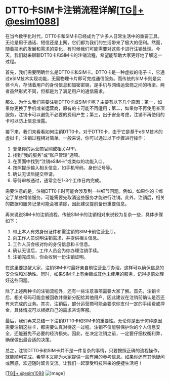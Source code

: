 # DTT0卡SIM卡注销流程详解[[TG💪+ @esim1088](https://t.me/s/esim1088)]

在当今数字化时代，DTT0卡和SIM卡已经成为了许多人日常生活中的重要工具。无论是用于通话、短信还是上网，它们都为我们的生活带来了极大的便利。然而，随着技术的发展和需求的变化，有时候我们可能需要对这些卡进行注销处理。今天，我们就来聊聊DTT0卡和SIM卡的注销流程，希望能帮助大家更好地了解这一过程。

首先，我们需要明确什么是DTT0卡和SIM卡。DTT0卡是一种虚拟的电子卡，它通过eSIM技术实现功能，无需物理卡片即可完成通信服务。而传统的SIM卡则是实体卡片，存储着用户的身份信息和加密密钥，是手机与网络运营商之间的桥梁。两者虽然形式不同，但都是为了满足用户的通信需求。

那么，为什么我们需要注销DTT0卡或SIM卡呢？主要有以下几个原因：第一，如果你更换了手机或者运营商，原有的卡可能不再适用；第二，如果你不再使用某项服务，注销卡可以避免不必要的费用产生；第三，出于安全考虑，注销不再使用的卡可以防止信息泄露。

接下来，我们来看看如何注销DTT0卡。对于DTT0卡，由于它是基于eSIM技术的虚拟卡，注销过程相对简单。一般来说，你可以通过以下步骤进行操作：

1. 登录你的运营商官网或相关APP。
2. 找到“我的服务”或“账户管理”选项。
3. 在页面中找到“注销eSIM卡”或类似的功能入口。
4. 按照提示输入相关信息，如手机号码、身份证号等。
5. 确认无误后提交申请。
6. 等待审核通过，通常会在1-3个工作日内完成。

需要注意的是，注销DTT0卡时可能会涉及到一些细节问题。例如，如果你的卡绑定了某些增值服务，可能需要先取消这些服务才能进行注销。此外，注销后，相关的数据和服务记录可能会被清除，因此建议提前备份重要信息。

再来说说SIM卡的注销流程。传统SIM卡的注销相对来说较为复杂一些，具体步骤如下：

1. 带上本人有效身份证件和需注销的SIM卡前往营业厅。
2. 向工作人员说明注销需求，并提供相关信息。
3. 工作人员会核对你的身份信息和卡信息。
4. 确认无误后，工作人员会为你办理注销手续。
5. 注销完成后，你会收到一份注销证明。

在这里要提醒大家，注销SIM卡时最好亲自前往营业厅办理，这样可以确保信息的安全性和准确性。同时，如果SIM卡上有余额或其他未使用的服务，记得提前处理好这些问题。

除了上述两种卡的注销流程外，还有一些注意事项需要大家了解。首先，注销卡后，相关号码可能会被回收并重新分配给其他用户，因此建议在注销前确认是否还有未完成的业务。其次，注销后，部分运营商可能会要求你支付一定的手续费或押金，具体情况可以根据自己的需求咨询客服。

最后，我们再来总结一下注销DTT0卡和SIM卡的重要性。无论你是出于何种原因需要注销这些卡，都需要认真对待这一过程。注销不仅能够保护你的个人信息安全，还能避免不必要的经济损失。因此，在决定注销之前，一定要仔细权衡利弊，确保做出最合适的决策。

总之，注销DTT0卡和SIM卡并不是一件复杂的事情，只要按照正确的流程操作，就能顺利完成。希望本文能为大家提供一些有用的参考信息。如果你还有其他疑问或困惑，欢迎随时留言交流。让我们一起享受科技带来的便捷生活吧！

[[TG💪+ @esim1088](https://t.me/s/esim1088) ![Image](https://i.postimg.cc/4NQfJmqS/Snipaste-2025-05-13-00-14-12.png)]